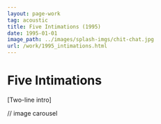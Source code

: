 ```yaml
---
layout: page-work
tag: acoustic 
title: Five Intimations (1995)
date: 1995-01-01
image_path: ../images/splash-imgs/chit-chat.jpg
url: /work/1995_intimations.html
---
```

# Five Intimations

[Two-line intro]

// image carousel
